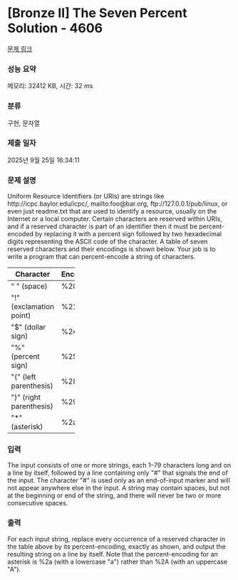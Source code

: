 # [Bronze II] The Seven Percent Solution - 4606 

[문제 링크](https://www.acmicpc.net/problem/4606) 

### 성능 요약

메모리: 32412 KB, 시간: 32 ms

### 분류

구현, 문자열

### 제출 일자

2025년 9월 25일 16:34:11

### 문제 설명

<p>Uniform Resource Identifiers (or URIs) are strings like http://icpc.baylor.edu/icpc/, mailto:foo@bar.org, ftp://127.0.0.1/pub/linux, or even just readme.txt that are used to identify a resource, usually on the Internet or a local computer. Certain characters are reserved within URIs, and if a reserved character is part of an identifier then it must be percent-encoded by replacing it with a percent sign followed by two hexadecimal digits representing the ASCII code of the character. A table of seven reserved characters and their encodings is shown below. Your job is to write a program that can percent-encode a string of characters.</p>

<table class="table table-bordered" style="width:30%">
	<thead>
		<tr>
			<th>Character</th>
			<th>Encoding</th>
		</tr>
	</thead>
	<tbody>
		<tr>
			<td>" " (space)</td>
			<td>%20</td>
		</tr>
		<tr>
			<td>"!" (exclamation point)</td>
			<td>%21</td>
		</tr>
		<tr>
			<td>"<span>$</span>" (dollar sign)</td>
			<td>%24</td>
		</tr>
		<tr>
			<td>"%" (percent sign)</td>
			<td>%25</td>
		</tr>
		<tr>
			<td>"(" (left parenthesis)</td>
			<td>%28</td>
		</tr>
		<tr>
			<td>")" (right parenthesis)</td>
			<td>%29</td>
		</tr>
		<tr>
			<td>"*" (asterisk)</td>
			<td>%2a</td>
		</tr>
	</tbody>
</table>

### 입력 

 <p>The input consists of one or more strings, each 1–79 characters long and on a line by itself, followed by a line containing only "#" that signals the end of the input. The character "#" is used only as an end-of-input marker and will not appear anywhere else in the input. A string may contain spaces, but not at the beginning or end of the string, and there will never be two or more consecutive spaces.</p>

### 출력 

 <p>For each input string, replace every occurrence of a reserved character in the table above by its percent-encoding, exactly as shown, and output the resulting string on a line by itself. Note that the percent-encoding for an asterisk is %2a (with a lowercase "a") rather than %2A (with an uppercase "A").</p>

